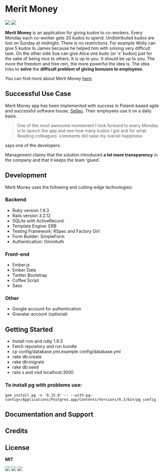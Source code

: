 # Merit Money

![](doc/assets/merit_money_coworkers_mobile.png)
![](doc/assets/merit_money_comments_mobile.png)

**Merit Money** is an application for giving *kudos* to co-workers. Every Monday each co-worker gets 20 kudos to spend.
Undistributed kudos are lost on Sunday at midnight.
There is no restrictions. For example Wolly can give 5 kudos to James because he helped him with solving very difficult
task. On the other side Sue can give Alice one kudo (or ’x’ kudos) just for the sake of being nice to others. It is up to you.
It should be up to you. The more the freedom and free rein, the more powerful the idea is. The idea tries to **solve**
the **difficult problem of giving bonuses to employees**.

You can find more about Merit Money [here](http://www.management30.com/workout/merit-money/).

## Successful Use Case
Merit Money app has been implemented with success in Poland-based agile and successful software house, [Selleo](http://selleo.com). Their
employees use it on a daily basis.

> One of the most awesome momement I look forward to every Monday is to 
> launch the app and see how many kudos I got and
> for what. Reading colleagues’ comments did raise my overall happiness

says one of the developers.

Management claims that the solution introduced **a lot more transparency** in the company and that it keeps the team ‘glued’.

## Development

Merit Money uses the following and cutting-edge technologies:

### Backend
- Ruby version 1.9.3
- Rails version 3.2.12
- SQLite with ActiveRecord.
- Template Engine: ERB
- Testing Framework: RSpec and Factory Girl
- Form Builder: SimpleForm
- Authentication: OmniAuth

### Front-end
- Ember.js
- Ember Data
- Twitter Bootstrap
- Coffee Script
- Sass

### Other
- Google account for authentication
- Gravatar account (optional)

## Getting Started

- Install rvm and ruby 1.9.3
- Fetch repository and run bundle
- cp config/database.yml.example config/database.yml
- rake db:create
- rake db:migrate
- rake db:seed
- rails s and visit localhost:3000

### To install pg with problems use:
```gem install pg -v '0.15.0' -- --with-pg-config=/Applications/Postgres.app/Contents/Versions/9.3/bin/pg_config```
## Documentation and Support
## Credits

## License
**MIT**

![](doc/assets/merit_money_coworkers.png)
![](doc/assets/merit_money_comments.png)
![](doc/assets/merit_money_giving.png)
